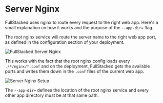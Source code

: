 # Server Nginx

FullStacked uses nginx to route every request to the right web app. Here's a small explanation on how it works and the purpose of the `--app-dir=` flag.

The root nginx service will route the server name to the right web app port, as defined in the configuration section of your deployment.

![FullStacked Server Nginx](https://files.cplepage.com/fullstacked/nginx-server-2.png)

This works with the fact that the root nginx config loads every `./*/nginx/*.conf` and on the deployment, FullStacked gets the available ports and writes them down in the `.conf` files of the current web app.

![Server Nginx Setup](https://files.cplepage.com/fullstacked/server-nginx.png)

The `--app-dir=` defines the location of the root nginx service and every other app directory must be at that same path.
